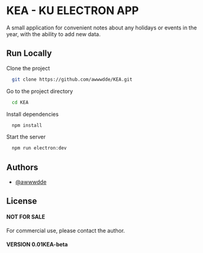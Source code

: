 # KEA - KU ELECTRON APP
А small application for convenient notes about any holidays or events in the year, with the ability to add new data.

## Run Locally

Clone the project

```bash
  git clone https://github.com/awwwdde/KEA.git
```

Go to the project directory

```bash
  cd KEA
```

Install dependencies

```bash
  npm install
```

Start the server

```bash
  npm run electron:dev
```

## Authors

- [@awwwdde](https://www.github.com/awwwdde)

## License

#### NOT FOR SALE  
 For commercial use, please contact the author.

#### VERSION 0.01KEA-beta


